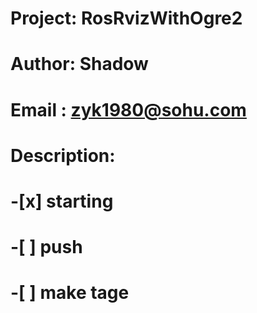 # Project: RosRvizWithOgre2
# Author: Shadow
# Email : zyk1980@sohu.com

# Description: 
#	-[x] starting
#	-[ ] push
#	-[ ] make tage

